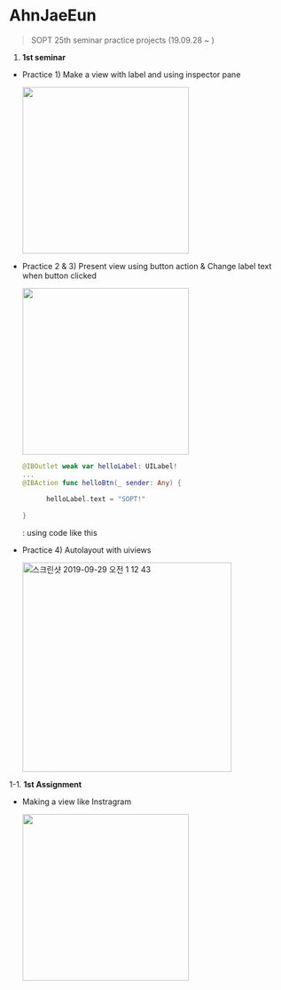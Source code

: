 # AhnJaeEun 
> SOPT 25th seminar practice projects (19.09.28 ~ )

1. **1st seminar**

* Practice 1) Make a view with label and using inspector pane
   
   
   <img width=300 src="https://user-images.githubusercontent.com/49272528/65819376-aed88100-e256-11e9-835b-3141984813cf.PNG">
   
   
   
* Practice 2 & 3) Present view using button action & Change label text when button clicked


  <img width=300 src="https://user-images.githubusercontent.com/49272528/65819589-6d95a080-e259-11e9-89ad-eb54ff1c8f44.gif">
  
  

  ```swift
  @IBOutlet weak var helloLabel: UILabel!
  ...
  @IBAction func helloBtn(_ sender: Any) {
        
        helloLabel.text = "SOPT!"
        
  }
  ```
  : using code like this


* Practice 4) Autolayout with uiviews

  <img width="377" alt="스크린샷 2019-09-29 오전 1 12 43" src="https://user-images.githubusercontent.com/49272528/65819640-d7ae4580-e259-11e9-89f7-fee9a1caf459.png">
  
1-1. **1st Assignment**

* Making a view like Instragram

   <img width="300" src="https://user-images.githubusercontent.com/49272528/65829094-82674800-e2dc-11e9-8d01-985a9bf1ec00.gif">
